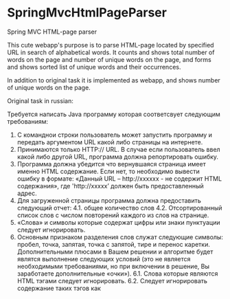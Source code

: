 # SpringMvcHtmlPageParser
Spring MVC HTML-page parser

This cute webapp's purpose is to parse HTML-page located by specified URL in search of alphabetical words.
It counts and shows total number of words on the page and number of unique words on the page,
and forms and shows sorted list of unique words and their occurrences.

In addition to original task it is implemented as webapp, and shows number of unique words on the page.

Original task in russian:

Требуется написать Java программу которая соответсвует следующим требованиям:

1. С команднои строки пользователь может запустить программу и передать аргументом URL какой либо страницы на интернете.
2. Принимаются только HTTP:// URL. В случае если пользователь ввел какой либо другой URL, программа должна репортировать ошибку.
3. Программа должна убедится что вернувшаяся страница имеет именно HTML содержание. Если нет, то необходимо вывести ошибку в формате: «Данный URL – http://хххххх - не содержит HTML содержания», где 'http://xxxxx’ должен быть предоставленный адрес.
4. Для загруженной страницы программа должна предоставить следующий отчет:
	4.1. общее количество слов
	4.2. Отсортированный список слов с числом повторений каждого из слов на странице.
5. «Слова» и символы которые содержат цифры или знаки пунктуации следует игнорировать.
6. Основным признаком разделения слов служат следующие символы: пробел, точка, запятая, точка с запятой, тире и перенос каретки. Дополнительными плюсами в Вашем решении и алгоритме будет являтся выполнение следующих условий (это не является необходимыми требованиями, но при включении в решение, Вы заработаете дополнительные «очки»).
	6.1. Слова которые являются HTML тэгами следует игнорировать.
	6.2. Следует игнорировать содержание таких тэгов как <style>, <script>, <image>, <object>.

Решение будет оцениваться по следующим критериям:

1. Оригинальность решения
2. Скорость выполнения программы
3. Элегантность в решении
4. Использование ООП
5. Читабельность кода, понятные наименования переменных и методов.
6. Отсутствие зависимостей от внешних библиотек.
